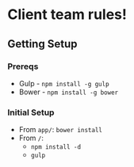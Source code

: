 Client team rules!
==================
Getting Setup
-------------

### Prereqs
* Gulp	- `npm install -g gulp`
* Bower	- `npm install -g bower`

### Initial Setup
* From `app/`: `bower install`
* From `/`:
	* `npm install -d`
	* `gulp`

